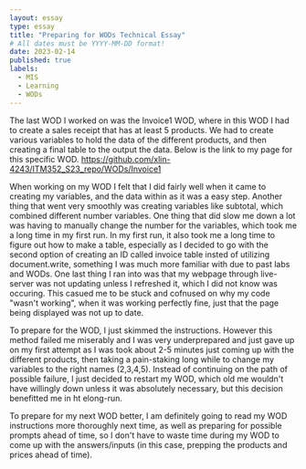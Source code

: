 ```yaml
---
layout: essay
type: essay
title: "Preparing for WODs Technical Essay"
# All dates must be YYYY-MM-DD format!
date: 2023-02-14
published: true
labels:
  - MIS
  - Learning
  - WODs
---
```

The last WOD I worked on was the Invoice1 WOD, where in this WOD I had to create a sales receipt that has at least 5 products. We had to create various variables to hold the data of the different products, and then creating a final table to the output the data.
Below is the link to my page for this specific WOD. 
https://github.com/xlin-4243/ITM352_S23_repo/WODs/Invoice1

When working on my WOD I felt that I did fairly well when it came to creating my variables, and the data within as it was a easy step. Another thing that went very smoothly was creating variables like subtotal, which combined different number variables. One thing that did slow me down a lot was having to manually change the number for the variables, which took me a long time in my first run. In my first run, it also took me a long time to figure out how to make a table, especially as I decided to go with the second option of creating an ID called invoice table insted of utilizing document.write, something I was much more familiar with due to past labs and WODs. One last thing I ran into was that my webpage through live-server was not updating unless I refreshed it, which I did not know was occuring. This casued me to be stuck and cofnused on why my code "wasn't working", when it was working perfectly fine, just that the page being displayed was not up to date. 

To prepare for the WOD, I just skimmed the instructions. However this method failed me miserably and I was very underprepared and just gave up on my first attempt as I was took about 2-5 minutes just coming up with the different products, then taking a pain-staking long while to change my variables to the right names (2,3,4,5). Instead of continuing on the path of possible failure, I just decided to restart my WOD, which old me wouldn't have willingly down unless it was absolutely necessary, but this decision benefitted me in ht elong-run. 

To prepare for my next WOD better, I am definitely going to read my WOD instructions more thoroughly next time, as well as preparing for possible prompts ahead of time, so I don't have to waste time during my WOD to come up with the answers/inputs (in this case, prepping the products and prices ahead of time).

